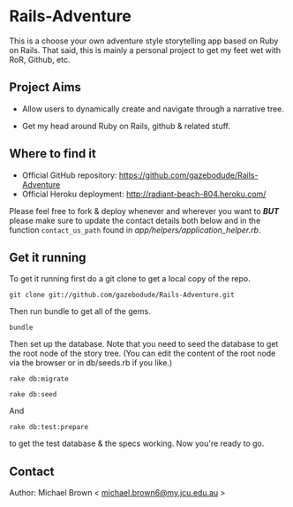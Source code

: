 # Rails-Adventure

This is a choose your own adventure style storytelling app based on Ruby on Rails.
That said, this is mainly a personal project to get my feet wet with RoR, Github, etc.

## Project Aims

* Allow users to dynamically create and navigate through a narrative tree.

* Get my head around Ruby on Rails, github & related stuff.

## Where to find it

* Official GitHub repository: https://github.com/gazebodude/Rails-Adventure
* Official Heroku deployment: http://radiant-beach-804.heroku.com/

Please feel free to fork & deploy whenever and wherever you want to _**BUT**_ please make sure to update the contact details both below and in the function ```contact_us_path``` found in _app/helpers/application_helper.rb_.

## Get it running

To get it running first do a git clone to get a local copy of the repo.

```
git clone git://github.com/gazebodude/Rails-Adventure.git
```

Then run bundle to get all of the gems.

```
bundle
```

Then set up the database. Note that you need to seed the database to get the root node of the story tree. (You can edit the content of the root node via the browser or in db/seeds.rb if you like.)

```
rake db:migrate

rake db:seed
```

And

```
rake db:test:prepare
```

to get the test database & the specs working. Now you're ready to go.

## Contact

Author: Michael Brown < michael.brown6@my.jcu.edu.au >
